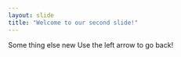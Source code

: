 ```yaml
---
layout: slide
title: "Welcome to our second slide!"
---
```

Some thing else new
Use the left arrow to go back!
